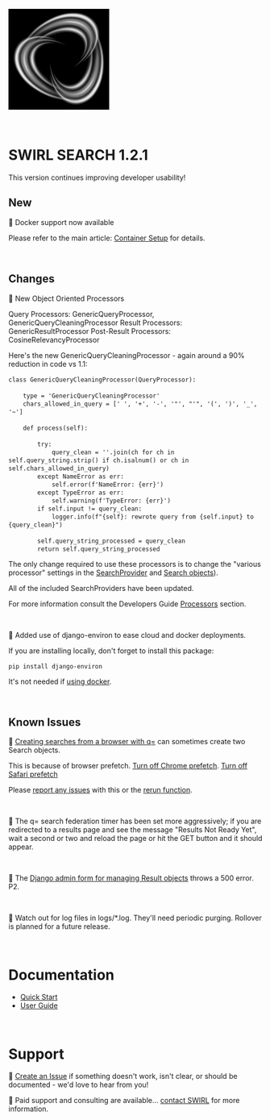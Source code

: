 ![SWIRL Logo](./images/swirl_logo_notext_200.jpg)

<br/>

# SWIRL SEARCH 1.2.1

This version continues improving developer usability!
​
## New

:small_blue_diamond: Docker support now available

Please refer to the main article: [Container Setup](../CONTAINER-SETUP.md) for details.

<br/>

## Changes

:small_blue_diamond: New Object Oriented Processors

Query Processors: GenericQueryProcessor, GenericQueryCleaningProcessor
Result Processors: GenericResultProcessor
Post-Result Processors: CosineRelevancyProcessor

Here's the new GenericQueryCleaningProcessor - again around a 90% reduction in code vs 1.1:

```
class GenericQueryCleaningProcessor(QueryProcessor):

    type = 'GenericQueryCleaningProcessor'
    chars_allowed_in_query = [' ', '+', '-', '"', "'", '(', ')', '_', '~'] 

    def process(self):

        try:
            query_clean = ''.join(ch for ch in self.query_string.strip() if ch.isalnum() or ch in self.chars_allowed_in_query)
        except NameError as err:
            self.error(f'NameError: {err}')
        except TypeError as err:
            self.warning(f'TypeError: {err}')
        if self.input != query_clean:
            logger.info(f"{self}: rewrote query from {self.input} to {query_clean}")

        self.query_string_processed = query_clean
        return self.query_string_processed
```

The only change required to use these processors is to change the "various processor" settings in the [SearchProvider](../SearchProviders/current.json) and [Search objects](https://github.com/sidprobstein/swirl-search/wiki/2.-User-Guide#search)). 

All of the included SearchProviders have been updated.

For more information consult the Developers Guide [Processors](https://github.com/sidprobstein/swirl-search/wiki/4.-Object-Reference#processors) section.

<br/>

:small_blue_diamond: Added use of django-environ to ease cloud and docker deployments.

If you are installing locally, don't forget to install this package:

```
pip install django-environ
```

It's not needed if [using docker](../CONTAINER-SETUP.md). 

<br/>

## Known Issues

:small_blue_diamond: [Creating searches from a browser with q=](https://github.com/sidprobstein/swirl-search/wiki/2.-User-Guide#creating-a-search-object-with-a-url-and-qquery_string) can sometimes create two Search objects. 

This is because of browser prefetch. [Turn off Chrome prefetch](https://www.technipages.com/google-chrome-prefetch). [Turn off Safari prefetch](https://stackoverflow.com/questions/29214246/how-to-turn-off-safaris-prefetch-feature)

Please [report any issues](https://github.com/sidprobstein/swirl-search/issues/) with this or the [rerun function](USER_GUIDE.md#re-starting-re-running--re-trying-a-search).

<br/>

:small_blue_diamond: The q= search federation timer has been set more aggressively; if you are redirected to a results page and see the message "Results Not Ready Yet", wait a second or two and reload the page or hit the GET button and it should appear.

<br/>

:small_blue_diamond: The [Django admin form for managing Result objects](http://localhost:8000/admin/swirl/result/) throws a 500 error. P2.

<br/>

:small_blue_diamond: Watch out for log files in logs/*.log. They'll need periodic purging. Rollover is planned for a future release.

<br/>

# Documentation

* [Quick Start](https://github.com/sidprobstein/swirl-search/wiki/1.-Quick-Start)
* [User Guide](https://github.com/sidprobstein/swirl-search/wiki/2.-User-Guide)

<br/>

# Support

:small_blue_diamond: [Create an Issue](https://github.com/sidprobstein/swirl-search/issues) if something doesn't work, isn't clear, or should be documented - we'd love to hear from you!

:small_blue_diamond: Paid support and consulting are available... [contact SWIRL](mailto:swirl@probstein.com) for more information.
